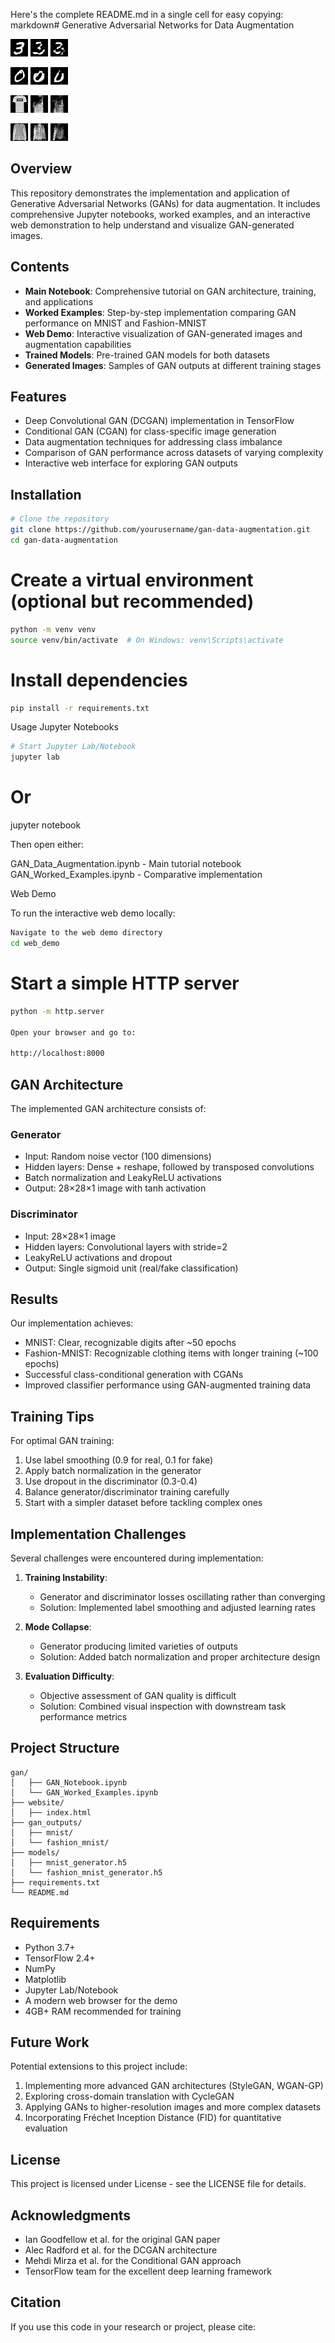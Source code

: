 Here's the complete README.md in a single cell for easy copying:
markdown# Generative Adversarial Networks for Data Augmentation

![GAN Generated MNIST Images](gan/website/gan_outputs/real_mnist_3.png)
![GAN Generated MNIST Images](gan/website/gan_outputs/gan_mnist_3.png)
![GAN Generated MNIST Images](gan/website/gan_outputs/aug_mnist_3_8.png)

![GAN Generated MNIST Images](gan/website/gan_outputs/real_mnist_0.png)
![GAN Generated MNIST Images](gan/website/gan_outputs/gan_mnist_0.png)
![GAN Generated MNIST Images](gan/website/gan_outputs/aug_mnist_0_8.png)

![GAN Generated MNIST Images](gan/website/gan_outputs/real_fashion_tshirt.png)
![GAN Generated MNIST Images](gan/website/gan_outputs/gan_fashion_tshirt.png)
![GAN Generated MNIST Images](gan/website/gan_outputs/aug_fashion_tshirt_8.png)

![GAN Generated MNIST Images](gan/website/gan_outputs/real_fashion_shirt.png)
![GAN Generated MNIST Images](gan/website/gan_outputs/gan_fashion_shirt.png)
![GAN Generated MNIST Images](gan/website/gan_outputs/aug_fashion_shirt_8.png)

## Overview

This repository demonstrates the implementation and application of Generative Adversarial Networks (GANs) for data augmentation. It includes comprehensive Jupyter notebooks, worked examples, and an interactive web demonstration to help understand and visualize GAN-generated images.

## Contents

- **Main Notebook**: Comprehensive tutorial on GAN architecture, training, and applications
- **Worked Examples**: Step-by-step implementation comparing GAN performance on MNIST and Fashion-MNIST
- **Web Demo**: Interactive visualization of GAN-generated images and augmentation capabilities
- **Trained Models**: Pre-trained GAN models for both datasets
- **Generated Images**: Samples of GAN outputs at different training stages

## Features

- Deep Convolutional GAN (DCGAN) implementation in TensorFlow
- Conditional GAN (CGAN) for class-specific image generation
- Data augmentation techniques for addressing class imbalance
- Comparison of GAN performance across datasets of varying complexity
- Interactive web interface for exploring GAN outputs

## Installation

```bash
# Clone the repository
git clone https://github.com/yourusername/gan-data-augmentation.git
cd gan-data-augmentation
```

# Create a virtual environment (optional but recommended)
```bash
python -m venv venv
source venv/bin/activate  # On Windows: venv\Scripts\activate
```

# Install dependencies
```bash
pip install -r requirements.txt
```

Usage
Jupyter Notebooks
```bash
# Start Jupyter Lab/Notebook
jupyter lab
```

# Or
jupyter notebook

Then open either:

GAN_Data_Augmentation.ipynb - Main tutorial notebook
GAN_Worked_Examples.ipynb - Comparative implementation

Web Demo


To run the interactive web demo locally:
```bash
Navigate to the web demo directory
cd web_demo
```

# Start a simple HTTP server
```bash
python -m http.server

Open your browser and go to:

http://localhost:8000

```


## GAN Architecture

The implemented GAN architecture consists of:

### Generator
- Input: Random noise vector (100 dimensions)
- Hidden layers: Dense + reshape, followed by transposed convolutions
- Batch normalization and LeakyReLU activations
- Output: 28×28×1 image with tanh activation

### Discriminator
- Input: 28×28×1 image
- Hidden layers: Convolutional layers with stride=2
- LeakyReLU activations and dropout
- Output: Single sigmoid unit (real/fake classification)

## Results

Our implementation achieves:

- MNIST: Clear, recognizable digits after ~50 epochs
- Fashion-MNIST: Recognizable clothing items with longer training (~100 epochs)
- Successful class-conditional generation with CGANs
- Improved classifier performance using GAN-augmented training data

## Training Tips

For optimal GAN training:

1. Use label smoothing (0.9 for real, 0.1 for fake)
2. Apply batch normalization in the generator
3. Use dropout in the discriminator (0.3-0.4)
4. Balance generator/discriminator training carefully
5. Start with a simpler dataset before tackling complex ones

## Implementation Challenges

Several challenges were encountered during implementation:

1. **Training Instability**:
   - Generator and discriminator losses oscillating rather than converging
   - Solution: Implemented label smoothing and adjusted learning rates

2. **Mode Collapse**:
   - Generator producing limited varieties of outputs
   - Solution: Added batch normalization and proper architecture design

3. **Evaluation Difficulty**:
   - Objective assessment of GAN quality is difficult
   - Solution: Combined visual inspection with downstream task performance metrics

## Project Structure
```
gan/
│   ├── GAN_Notebook.ipynb
│   └── GAN_Worked_Examples.ipynb
├── website/
│   ├── index.html
├── gan_outputs/
│   ├── mnist/
│   └── fashion_mnist/
├── models/
│   ├── mnist_generator.h5
│   └── fashion_mnist_generator.h5
├── requirements.txt
└── README.md
```
## Requirements

- Python 3.7+
- TensorFlow 2.4+
- NumPy
- Matplotlib
- Jupyter Lab/Notebook
- A modern web browser for the demo
- 4GB+ RAM recommended for training

## Future Work

Potential extensions to this project include:
1. Implementing more advanced GAN architectures (StyleGAN, WGAN-GP)
2. Exploring cross-domain translation with CycleGAN
3. Applying GANs to higher-resolution images and more complex datasets
4. Incorporating Fréchet Inception Distance (FID) for quantitative evaluation

## License

This project is licensed under License - see the LICENSE file for details.

## Acknowledgments

- Ian Goodfellow et al. for the original GAN paper
- Alec Radford et al. for the DCGAN architecture
- Mehdi Mirza et al. for the Conditional GAN approach
- TensorFlow team for the excellent deep learning framework

## Citation

If you use this code in your research or project, please cite:
